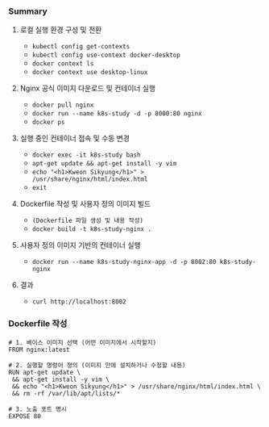 ### Summary

1. 로컬 실행 환경 구성 및 전환

   - `kubectl config get-contexts`
   - `kubectl config use-context docker-desktop`
   - `docker context ls`
   - `docker context use desktop-linux`

2. Nginx 공식 이미지 다운로드 및 컨테이너 실행

   - `docker pull nginx`
   - `docker run --name k8s-study -d -p 8000:80 nginx`
   - `docker ps`

3. 실행 중인 컨테이너 접속 및 수동 변경

   - `docker exec -it k8s-study bash`
   - `apt-get update && apt-get install -y vim`
   - `echo "<h1>Kweon Sikyung</h1>" > /usr/share/nginx/html/index.html`
   - `exit`

4. Dockerfile 작성 및 사용자 정의 이미지 빌드

   - `(Dockerfile 파일 생성 및 내용 작성)`
   - `docker build -t k8s-study-nginx .`

5. 사용자 정의 이미지 기반의 컨테이너 실행

   - `docker run --name k8s-study-nginx-app -d -p 8002:80 k8s-study-nginx`

6. 결과
   - `curl http://localhost:8002`

### Dockerfile 작성

```
# 1. 베이스 이미지 선택 (어떤 이미지에서 시작할지)
FROM nginx:latest

# 2. 실행할 명령어 정의 (이미지 안에 설치하거나 수정할 내용)
RUN apt-get update \
 && apt-get install -y vim \
 && echo "<h1>Kweon Sikyung</h1>" > /usr/share/nginx/html/index.html \
 && rm -rf /var/lib/apt/lists/*

# 3. 노출 포트 명시
EXPOSE 80

```
